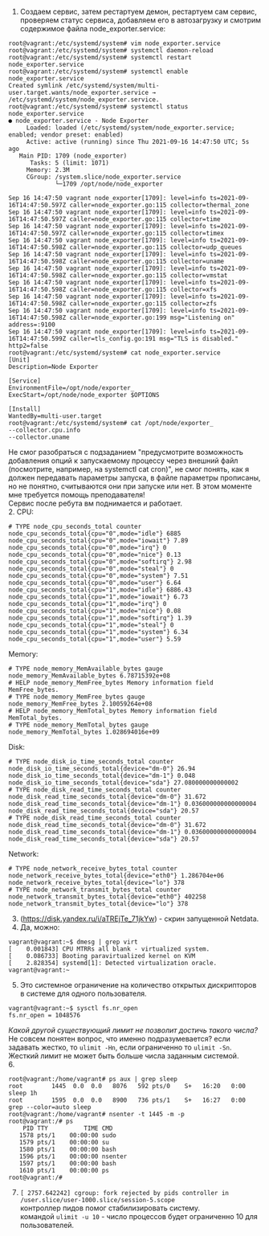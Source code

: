 1. Создаем сервис, затем рестартуем демон, рестартуем сам сервис, проверяем статус сервиса, добавляем его в автозагрузку и смотрим содержимое файла node_exporter.service: 
```commandline
root@vagrant:/etc/systemd/system# vim node_exporter.service 
root@vagrant:/etc/systemd/system# systemctl daemon-reload
root@vagrant:/etc/systemd/system# systemctl restart node_exporter.service
root@vagrant:/etc/systemd/system# systemctl enable node_exporter.service 
Created symlink /etc/systemd/system/multi-user.target.wants/node_exporter.service → /etc/systemd/system/node_exporter.service. 
root@vagrant:/etc/systemd/system# systemctl status node_exporter.service 
● node_exporter.service - Node Exporter
     Loaded: loaded (/etc/systemd/system/node_exporter.service; enabled; vendor preset: enabled)
     Active: active (running) since Thu 2021-09-16 14:47:50 UTC; 5s ago
   Main PID: 1709 (node_exporter)
      Tasks: 5 (limit: 1071)
     Memory: 2.3M
     CGroup: /system.slice/node_exporter.service
             └─1709 /opt/node/node_exporter

Sep 16 14:47:50 vagrant node_exporter[1709]: level=info ts=2021-09-16T14:47:50.597Z caller=node_exporter.go:115 collector=thermal_zone
Sep 16 14:47:50 vagrant node_exporter[1709]: level=info ts=2021-09-16T14:47:50.597Z caller=node_exporter.go:115 collector=time
Sep 16 14:47:50 vagrant node_exporter[1709]: level=info ts=2021-09-16T14:47:50.597Z caller=node_exporter.go:115 collector=timex
Sep 16 14:47:50 vagrant node_exporter[1709]: level=info ts=2021-09-16T14:47:50.598Z caller=node_exporter.go:115 collector=udp_queues
Sep 16 14:47:50 vagrant node_exporter[1709]: level=info ts=2021-09-16T14:47:50.598Z caller=node_exporter.go:115 collector=uname
Sep 16 14:47:50 vagrant node_exporter[1709]: level=info ts=2021-09-16T14:47:50.598Z caller=node_exporter.go:115 collector=vmstat
Sep 16 14:47:50 vagrant node_exporter[1709]: level=info ts=2021-09-16T14:47:50.598Z caller=node_exporter.go:115 collector=xfs
Sep 16 14:47:50 vagrant node_exporter[1709]: level=info ts=2021-09-16T14:47:50.598Z caller=node_exporter.go:115 collector=zfs
Sep 16 14:47:50 vagrant node_exporter[1709]: level=info ts=2021-09-16T14:47:50.598Z caller=node_exporter.go:199 msg="Listening on" address=:9100
Sep 16 14:47:50 vagrant node_exporter[1709]: level=info ts=2021-09-16T14:47:50.599Z caller=tls_config.go:191 msg="TLS is disabled." http2=false
root@vagrant:/etc/systemd/system# cat node_exporter.service 
[Unit]
Description=Node Exporter

[Service]
EnvironmentFile=/opt/node/exporter_
ExecStart=/opt/node/node_exporter $OPTIONS

[Install]
WantedBy=multi-user.target
root@vagrant:/etc/systemd/system# cat /opt/node/exporter_ 
--collector.cpu.info
--collector.uname
   ```
Не смог разобраться с подзаданием "предусмотрите возможность добавления опций к запускаемому процессу через внешний файл (посмотрите, например, на systemctl cat cron)", не смог понять, как я должен передавать параметры запуска, в файле параметры прописаны, но не понятно, считываются они при запуске или нет. В этом моменте мне требуется помощь преподавателя!  
Сервис после ребута вм поднимается и работает.  
2. CPU:  
```commandline
# TYPE node_cpu_seconds_total counter
node_cpu_seconds_total{cpu="0",mode="idle"} 6885
node_cpu_seconds_total{cpu="0",mode="iowait"} 7.89
node_cpu_seconds_total{cpu="0",mode="irq"} 0
node_cpu_seconds_total{cpu="0",mode="nice"} 0.13
node_cpu_seconds_total{cpu="0",mode="softirq"} 2.98
node_cpu_seconds_total{cpu="0",mode="steal"} 0
node_cpu_seconds_total{cpu="0",mode="system"} 7.51
node_cpu_seconds_total{cpu="0",mode="user"} 6.64
node_cpu_seconds_total{cpu="1",mode="idle"} 6886.43
node_cpu_seconds_total{cpu="1",mode="iowait"} 6.73
node_cpu_seconds_total{cpu="1",mode="irq"} 0
node_cpu_seconds_total{cpu="1",mode="nice"} 0.08
node_cpu_seconds_total{cpu="1",mode="softirq"} 1.39
node_cpu_seconds_total{cpu="1",mode="steal"} 0
node_cpu_seconds_total{cpu="1",mode="system"} 6.34
node_cpu_seconds_total{cpu="1",mode="user"} 5.59
```
Memory:  
```commandline
# TYPE node_memory_MemAvailable_bytes gauge
node_memory_MemAvailable_bytes 6.78715392e+08
# HELP node_memory_MemFree_bytes Memory information field MemFree_bytes.
# TYPE node_memory_MemFree_bytes gauge
node_memory_MemFree_bytes 2.10059264e+08
# HELP node_memory_MemTotal_bytes Memory information field MemTotal_bytes.
# TYPE node_memory_MemTotal_bytes gauge
node_memory_MemTotal_bytes 1.028694016e+09
```
Disk:
```commandline
# TYPE node_disk_io_time_seconds_total counter
node_disk_io_time_seconds_total{device="dm-0"} 26.94
node_disk_io_time_seconds_total{device="dm-1"} 0.048
node_disk_io_time_seconds_total{device="sda"} 27.080000000000002
# TYPE node_disk_read_time_seconds_total counter
node_disk_read_time_seconds_total{device="dm-0"} 31.672
node_disk_read_time_seconds_total{device="dm-1"} 0.036000000000000004
node_disk_read_time_seconds_total{device="sda"} 20.57
# TYPE node_disk_read_time_seconds_total counter
node_disk_read_time_seconds_total{device="dm-0"} 31.672
node_disk_read_time_seconds_total{device="dm-1"} 0.036000000000000004
node_disk_read_time_seconds_total{device="sda"} 20.57
```
Network:
```commandline
# TYPE node_network_receive_bytes_total counter
node_network_receive_bytes_total{device="eth0"} 1.286704e+06
node_network_receive_bytes_total{device="lo"} 378
# TYPE node_network_transmit_bytes_total counter
node_network_transmit_bytes_total{device="eth0"} 402258
node_network_transmit_bytes_total{device="lo"} 378
```
3. (https://disk.yandex.ru/i/aTREjTe_71jkYw) - скрин запущенной Netdata.  
4. Да, можно:
```commandline
vagrant@vagrant:~$ dmesg | grep virt
[    0.001843] CPU MTRRs all blank - virtualized system.
[    0.086733] Booting paravirtualized kernel on KVM
[    2.828354] systemd[1]: Detected virtualization oracle.
vagrant@vagrant:~
```
5. Это системное ограничение на количество открытых дискрипторов в системе для одного пользователя.
```commandline
vagrant@vagrant:~$ sysctl fs.nr_open
fs.nr_open = 1048576
```
*Какой другой существующий лимит не позволит достичь такого числа?*  
Не совсем понятен вопрос, что именно подразумевается? если задавать жестко, то `ulimit -Hn`, если ограниченно то `ulimit -Sn`. Жесткий лимит не может быть больше числа заданным системой.  
6. 
```commandline
root@vagrant:/home/vagrant# ps aux | grep sleep
root        1445  0.0  0.0   8076   592 pts/0    S+   16:20   0:00 sleep 1h
root        1595  0.0  0.0   8900   736 pts/1    S+   16:27   0:00 grep --color=auto sleep
root@vagrant:/home/vagrant# nsenter -t 1445 -m -p
root@vagrant:/# ps
    PID TTY          TIME CMD
   1578 pts/1    00:00:00 sudo
   1579 pts/1    00:00:00 su
   1580 pts/1    00:00:00 bash
   1596 pts/1    00:00:00 nsenter
   1597 pts/1    00:00:00 bash
   1610 pts/1    00:00:00 ps
root@vagrant:/#
```
7. `[ 2757.642242] cgroup: fork rejected by pids controller in /user.slice/user-1000.slice/session-5.scope`  
контроллер пидов помог стабилизировать систему.  
командой `ulimit -u 10` - число процессов будет ограниченно 10 для пользователей.